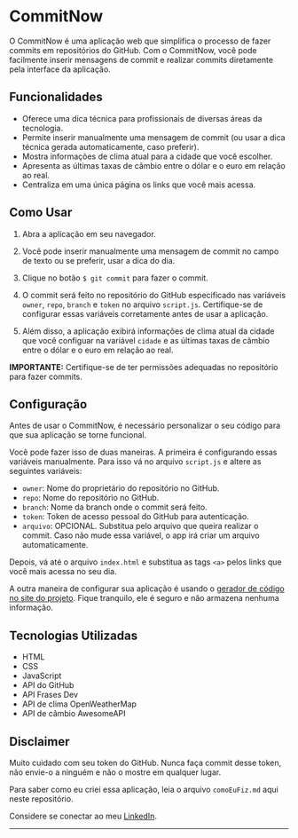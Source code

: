 # CommitNow

O CommitNow é uma aplicação web que simplifica o processo de fazer commits em repositórios do GitHub. Com o CommitNow, você pode facilmente inserir mensagens de commit e realizar commits diretamente pela interface da aplicação.

## Funcionalidades

- Oferece uma dica técnica para profissionais de diversas áreas da tecnologia.
- Permite inserir manualmente uma mensagem de commit (ou usar a dica técnica gerada automaticamente, caso preferir).
- Mostra informações de clima atual para a cidade que você escolher.
- Apresenta as últimas taxas de câmbio entre o dólar e o euro em relação ao real.
- Centraliza em uma única página os links que você mais acessa.

## Como Usar

1. Abra a aplicação em seu navegador.

2. Você pode inserir manualmente uma mensagem de commit no campo de texto ou se preferir, usar a dica do dia.

3. Clique no botão `$ git commit` para fazer o commit.

4. O commit será feito no repositório do GitHub especificado nas variáveis `owner`, `repo`, `branch` e `token` no arquivo `script.js`. Certifique-se de configurar essas variáveis corretamente antes de usar a aplicação.

5. Além disso, a aplicação exibirá informações de clima atual da cidade que você configuar na variável `cidade` e as últimas taxas de câmbio entre o dólar e o euro em relação ao real.

**IMPORTANTE:** Certifique-se de ter permissões adequadas no repositório para fazer commits.

## Configuração

Antes de usar o CommitNow, é necessário personalizar o seu código para que sua aplicação se torne funcional.

Você pode fazer isso de duas maneiras. A primeira é configurando essas variáveis manualmente. Para isso vá no arquivo `script.js` e altere as seguintes variáveis:

- `owner`: Nome do proprietário do repositório no GitHub.
- `repo`: Nome do repositório no GitHub.
- `branch`: Nome da branch onde o commit será feito.
- `token`: Token de acesso pessoal do GitHub para autenticação.
- `arquivo`: OPCIONAL. Substitua pelo arquivo que queira realizar o commit. Caso não mude essa variável, o app irá criar um arquivo automaticamente.

Depois, vá até o arquivo `index.html` e substitua as tags `<a>` pelos links que você mais acessa no seu dia.

A outra maneira de configurar sua aplicação é usando o [gerador de código no site do projeto](https://github.com/lodeti/commitnow). Fique tranquilo, ele é seguro e não armazena nenhuma informação. 


## Tecnologias Utilizadas

- HTML
- CSS
- JavaScript
- API do GitHub
- API Frases Dev
- API de clima OpenWeatherMap
- API de câmbio AwesomeAPI

## Disclaimer

Muito cuidado com seu token do GitHub. Nunca faça commit desse token, não envie-o a ninguém e não o mostre em qualquer lugar.

Para saber como eu criei essa aplicação, leia o arquivo `comoEuFiz.md` aqui neste repositório.

Considere se conectar ao meu [LinkedIn](https://www.linkedin.com/in/andrelodeti/).

---
